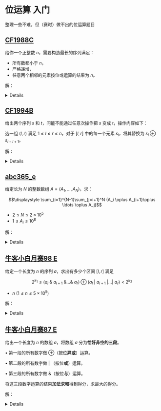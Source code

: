 # 位运算 入门

整理一些不难，但（赛时）做不出的位运算题目

## [CF1988C](https://codeforces.com/contest/1988/problem/C)

给你一个正整数 $n$，需要构造最长的序列满足：

- 所有数都小于 $n$，
- 严格递增，
- 任意两个相邻的元素按位或运算的结果为 $n$。

解：
<details>

从“严格递增，尽可能长”角度想，构造形式如下的序列可满足题意。

```
1 1 1 1 1 <- 还可以塞一个 n 进去

1 1 1 1 0
1 1 1 0 1
1 1 0 1 1 
1 0 1 1 1
0 1 1 1 1
```

先得到 $n$ 的二进制，对于每一位 $1$ 就可以推一个除了这一位是 $0$，其余都与 $n$ 相同的二进制数进入答案。

由于还可以塞一个 $n$，因此数量就是 `size + 1`。

需要特判 $n$ 只有一位是 $1$ 的情况，这种情况下只有 $n$ 本身满足要求。

核心代码：

```cpp
void solve() {
    ll n;
    cin >> n;

    vector<ll> p;
    for (int i = 0; i <= 60; i++) {
        if (n & (1LL << i))
            p.push_back(1LL << i);
    }
    if (p.size() == 1) {
        cout << 1 << '\n' << p[0] << endl;
        return;
    }

    cout << p.size() + 1 << "\n";
    for (int i = p.size() - 1; ~i; i--) {
        ll sum = 0;
        for (auto x : p) {
            if (x != p[i]) {
                sum += x;
            }
        }
        cout << sum << ' ';
    }
    cout << n << "\n";
}
```

</details>

## [CF1994B](https://codeforces.com/contest/1994/problem/B)

给出两个序列 $s$ 和 $t$，问能不能通过任意次操作把 $s$ 变成 $t$，操作内容如下：

选一组 $(l, r)$ 满足 $1 \leq l \leq r \leq n$，对于 $[l, r]$ 中的每一个元素 $s_i$，将其替换为 $s_i \oplus s_{i - l + 1}$。

解：
<details>

观察一下异或的性质，不同的数异或之后为 1，相同的数异或为 0，打表观察一下：

$1\oplus 1 = 0$，$0\oplus 1 = 1$，

$0\oplus 0 = 0$，$1\oplus 0 = 1$。

可以发现，与 1 进行异或，就相当于取反；与 0 进行异或，就相当于不变，这个性质相当重要。

那么对于这道题，题意的意思是，每次操作可以任取区间 $[l, r]$，将这个区间里的元素与 $[1, r - l]$ 里一一对应的元素做异或，更直接地说，对每个数位，可以与它自身或者它之前的任意数位进行异或。

如果 $s$ 和 $t$ 在某一位置不同，要把 $s$ 变成 $t$，这个位置就必须取反，即要和 $1$ 异或。

因此，若 $t$ 出现第一个 $1$，但 $s$ 在这个位置以及之前全是 $0$，则 $s$ 不可能变为 $t$，否则 $s$ 一定能变成 $t$。

核心代码：
```cpp
void solve() {
    int n;
    cin >> n;
    string s, t;
    cin >> s >> t;
    for (int i = 0; i < s.size() && s[i] == '0'; i++) {
        if (t[i] != '0') {
            cout << "NO\n";
            return;
        }
    }
    cout << "YES\n";
}
```

</details>

## [abc365_e](https://atcoder.jp/contests/abc365/tasks/abc365_e)

给定长为 $N$ 的整数数组 $A=(A_1,\ldots,A_N)$，求：

$$\displaystyle \sum_{i=1}^{N-1}\sum_{j=i+1}^N (A_i \oplus A_{i+1}\oplus \ldots \oplus A_j)$$

-   $2 \leq N \leq 2 \times 10^5$
-   $1 \leq A_i \leq 10^8$

解：
<details>

以 $\text{pre}_i$ 表示 $i$ 的**异或前缀和**，那么有

$$A_l \oplus A_{l+1}\oplus \ldots \oplus A_r = \text{pre}_r \oplus \text{pre}_{l - 1}$$

则原式可化为

$$\displaystyle \begin{align*} \sum_{i=1}^{N-1}\sum_{j=i+1}^N (A_i \oplus A_{i+1}\oplus \ldots \oplus A_j) &= \sum_{i = 0}^{n - 2}\sum_{j = i + 2}^{n}(\text{pre}_i \oplus \text{pre}_j)\\ &= \sum_{0\leq i \leq n - 2 \atop i + 2 \leq j \leq n}(\text{pre}_i \oplus \text{pre}_j)\end{align*} $$

由于异或的特性，对于 $\text{pre}_i$ 中的每一个数位：

- 若为 $1$，则对答案的贡献为 $[i + 2, n]$ 中每个异或前缀和，在该数位上 $0$ 的个数。

- 若为 $0$，同理，为上述区间中 $1$ 的个数。

不妨再开一个数组 `s`，记录 `pre` 中每一数位的前缀和，易得答案，核心代码如下。

```cpp
ll res = 0;
for (int i = 0; i <= n - 2; i++) {
    for (int j = 0; j < 28; j++) {
        if (a[i] & (1 << j)) {
            // 统计 0 的个数：区间长度 - 1 的个数
            res += 1ll * (n - i - 1 - (s[n][j] - s[i + 1][j])) * (1 << j);
        } else {
            res += 1ll * (s[n][j] - s[i + 1][j]) * (1 << j);
        }
    }
}

cout << res << endl;
```

[完整代码](https://atcoder.jp/contests/abc365/submissions/56961585)

</details>

## [牛客小白月赛98 E](https://ac.nowcoder.com/acm/contest/85598/E)

给定一个长度为 $n$ 的序列 $a$，求出有多少个区间 $[l,r]$ 满足

$$ {2^{k_1}\leq (a_l\ \&\ a_{l+1}\ \&...\&\ a_r)\oplus(a_l\ |\ a_{l+1}\ |...|\ a_r)< 2^{k_2}}$$

- $n\ (1\leq n\leq 5\times 10^5)$

解：

<details>

把这个式子拆开看，左边是和运算，对任意一位，全 1 出 1，有 0 出 0；右边是或运算，全 0 出 0，有 1 出 1。

中间是个异或，对任意一位，两边若不同则出 1，也就是说，如果要这个数位最后结果是 1，对于我们选的区间，既要有 1 又要有 0，即 1 的个数 $\text{num}_{1, l, r} \in (0, r - l + 1)$。

题目要我们求的是，在 k1 和 k2 之间（左闭右开），存在至少一个位置满足要求，且大于等于 k2 的数位都不满足要求，这样的区间个数，我们可以转换成 $\text{res}_{0, k_2} - \text{res}_{0, k1}$，这么做方便许多。

核心代码如下。

```cpp
auto work = [&](int x) {
    ll ans = 0, cnt = 1;
    for (int i = 1; i < n; i++) {
        bool ok = true;
        for (int j = x; j < 64; j++) {
            bool u = a[i] >> j & 1;
            bool v = a[i - 1] >> j & 1;
            if (u != v) {
                ok = false;
                break;
            }
        }
        if (ok) {
            cnt++;
        } else {
            ans += cnt * (cnt + 1) / 2;
            cnt = 1;
        }
    }
    ans += cnt * (cnt + 1) / 2;
    return ans;
};

cout << work(k2) - work(k1) << endl;
```

</details>

## [牛客小白月赛87 E](https://ac.nowcoder.com/acm/contest/73854/F)

给出一个长度为 $n$ 的数组 $a$，将数组 $a$ 分为**恰好非空的三段**。  

$\bullet$  第一段的所有数字做  $\oplus$（按位**异或**）运算。 

$\bullet$  第二段的所有数字做  $|$ （按位**或**）运算。  

$\bullet$  第三段的所有数字做  $\&$（按位**与**）运算。

将这三段数字运算的结果**加法求和**得到得分，求最大的得分。

解：
<details>

碰到切成三段的，一般都可以想一想固定其中一个切点的情况下，能不能 $O(\log n)$ 或 $O(1)$ 求出最优解，这样整体的复杂度就是 $O(n)$ 或 $O(\log n)$。

对于这题，第一段异或，第二段或，第三段与，最后相加。假如我们固定左边的切点，观察第二段和第三段，可以发现，第二段（或运算）长一点，值一定不会变小；第三段（与运算）长一点，值一定不会变大。因此最优解为 $A_3 = \{a_n\}$，即右切点在最后。

对第一段或者第二段的值做预处理（也可不做预处理），枚举左切点 $l$ 即可，核心代码如下。

```cpp
vector<int> prexor(n);
for (int i = 0; i < n - 1; i++) {
    prexor[i + 1] = prexor[i] ^ a[i];
}

ll res = -4e18; 
int x = 0;    
for (int i = n - 1; i > 1; i--) {
    x |= a[i - 1];
    res = max<ll>(res, 1ll * prexor[i - 1] + x);
}
cout << res + a[n - 1];
```

</details>
